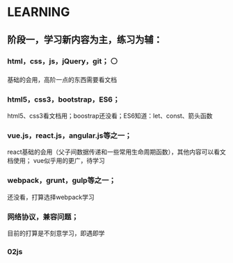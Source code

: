 # LEARNING

## 阶段一，学习新内容为主，练习为辅：  
###    html，css，js，jQuery，git；  ⚪
基础的会用，高阶一点的东西需要看文档
###    html5，css3，bootstrap，ES6；  
html5、css3看文档用；boostrap还没看；ES6知道：let、const、箭头函数
###    vue.js，react.js，angular.js等之一；  
react基础的会用（父子间数据传递和一些常用生命周期函数），其他内容可以看文档使用；
vue似乎用的更广，待学习
###    webpack，grunt，gulp等之一；  
还没看，打算选择webpack学习
###    网络协议，兼容问题；  
目前的打算是不刻意学习，即遇即学
### 02js
